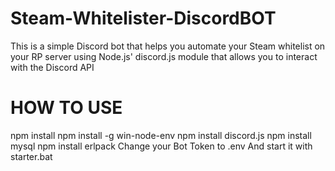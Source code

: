 # Steam-Whitelister-DiscordBOT
This is a simple Discord bot that helps you automate your Steam whitelist on your RP server using Node.js' discord.js module that allows you to interact with the Discord API

# HOW TO USE
npm install
npm install -g win-node-env
npm install discord.js
npm install mysql
npm install erlpack
Change your Bot Token to .env
And start it with starter.bat
